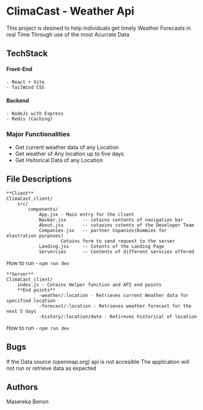 # ClimaCast - Weather Api
This project is desined to help individuals get timely Weather Forecasts in real Time
Through use of the most Acurrate Data

## TechStack
#### Front-End
	- React + Vite
	- TailWind CSS

#### Backend
	- NodeJs with Express
	- Redis (Caching)

### Major Functionalities
- Get current weather data of any Location
- Get weather of Any location up to five days
- Get Hsitorical Data of any Location

## File Descriptions

	**Client**
	ClimaCast_client/
		src/
			components/
				App.jsx - Main entry for the client
				Navbar.jsx 		-- cotains contents of navigation bar
				About.jsx 		-- cotaoins cotents of the Developer Team
				Companies.jsx 	-- partner Copanies(Dummies for elastration purposes)
						Cotains form to send request to the server
				Landing.jsx 	-- Cotents of the Landing Page
				Servercies 		-- Contents of different servcies offered

How to run - ```npm run dev ```

	**Server**
	ClimaCast_client/
		index.js - Cotains Helper function and API end points
		**End points**
				-weather/:location - Retrieves current Weather data for specified location
				-forecast/:location - Retrieves weather forecast for the next 5 days
				-history/:location/date - Retireves historical of location 

How to run - ```npm run dev ```

## Bugs
If the Data source (openmap.org) api is not accesible The application will not run or retrieve data as expected

## Authors
Masereka Benon 



